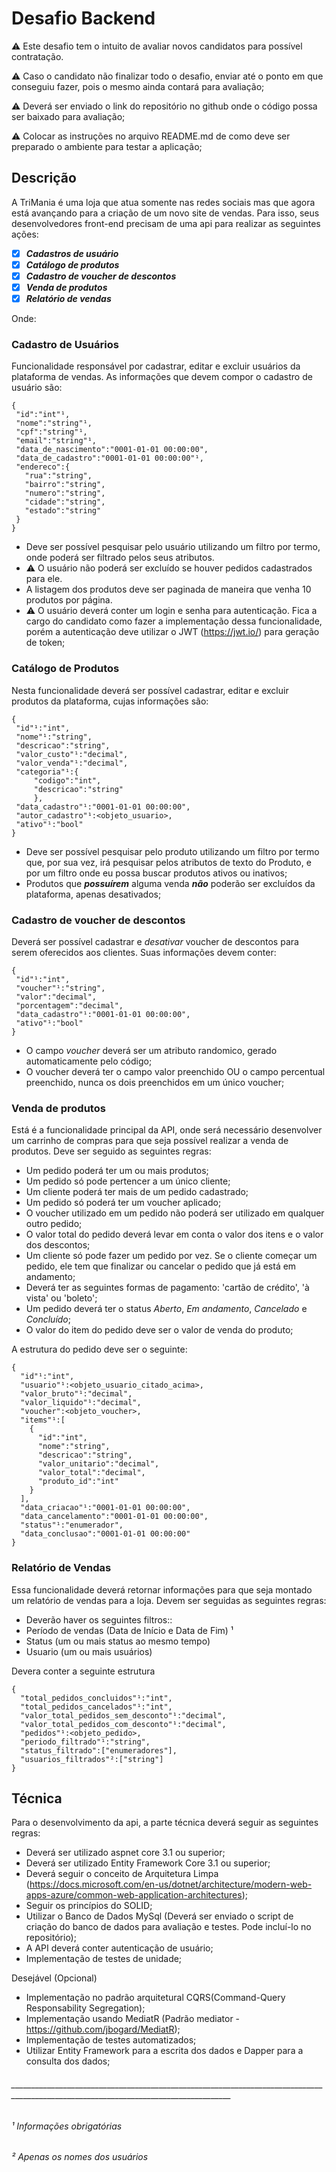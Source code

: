 # Desafio Backend
⚠️ Este desafio tem o intuito de avaliar novos candidatos para possível contratação.

⚠️ Caso o candidato não finalizar todo o desafio, enviar até o ponto em que conseguiu fazer, pois o mesmo ainda contará para avaliação;

⚠️ Deverá ser enviado o link do repositório no github onde o código possa ser baixado para avaliação;

⚠️ Colocar as instruções no arquivo README.md de como deve ser preparado o ambiente para testar a aplicação;

## Descrição

A TriMania é uma loja que atua somente nas redes sociais mas que agora está avançando para a criação de um novo site de vendas. Para isso, seus desenvolvedores front-end precisam de uma api para realizar as seguintes ações: 
 - [x] ***Cadastros de usuário***
 - [x] ***Catálogo de produtos***
 - [x] ***Cadastro de voucher de descontos***
 - [x] ***Venda de produtos***
 - [x] ***Relatório de vendas***
 
 Onde:
 
 ### Cadastro de Usuários
 
 Funcionalidade responsável por cadastrar, editar e excluir usuários da plataforma de vendas. As informações que devem compor o cadastro de usuário são:
 ```
{
  "id":"int"¹,
  "nome":"string"¹,
  "cpf":"string"¹,
  "email":"string"¹,
  "data_de_nascimento":"0001-01-01 00:00:00",
  "data_de_cadastro":"0001-01-01 00:00:00"¹,
  "endereco":{
    "rua":"string",
    "bairro":"string",
    "numero":"string",
    "cidade":"string",
    "estado":"string"
  }
}
 ```
 * Deve ser possível pesquisar pelo usuário utilizando um filtro por termo, onde poderá ser filtrado pelos seus atributos. 
 * ⚠️ O usuário não poderá ser excluído se houver pedidos cadastrados para ele.
 * A listagem dos produtos deve ser paginada de maneira que venha 10 produtos por página.
 * ⚠️ O usuário deverá conter um login e senha para autenticação. Fica a cargo do candidato como fazer a implementação dessa funcionalidade, porém a autenticação deve utilizar o JWT (https://jwt.io/) para geração de token;
 
 ### Catálogo de Produtos
 Nesta funcionalidade deverá ser possível cadastrar, editar e excluir produtos da plataforma, cujas informações são:
 ```
 {
  "id"¹:"int",
  "nome"¹:"string",
  "descricao":"string",
  "valor_custo"¹:"decimal",
  "valor_venda"¹:"decimal",
  "categoria"¹:{
      "codigo":"int",
      "descricao":"string"
      },
  "data_cadastro"¹:"0001-01-01 00:00:00",
  "autor_cadastro"¹:<objeto_usuario>,
  "ativo"¹:"bool"
 }
 ```
 * Deve ser possível pesquisar pelo produto utilizando um filtro por termo que, por sua vez, irá pesquisar pelos atributos de texto do Produto, e por um filtro onde eu possa buscar produtos ativos ou inativos;
 * Produtos que ***possuírem*** alguma venda ***não*** poderão ser excluídos da plataforma, apenas desativados;
 
 ### Cadastro de voucher de descontos
 
 Deverá ser possível cadastrar e *desativar* voucher de descontos para serem oferecidos aos clientes. Suas informações devem conter:
 
 ```
 {
  "id"¹:"int",
  "voucher"¹:"string",
  "valor":"decimal",
  "porcentagem":"decimal",
  "data_cadastro"¹:"0001-01-01 00:00:00",
  "ativo"¹:"bool"
 }
 ```
 
 * O campo *voucher* deverá ser um atributo randomico, gerado automaticamente pelo código;
 * O voucher deverá ter o campo valor preenchido OU o campo percentual preenchido, nunca os dois preenchidos em um único voucher;

### Venda de produtos

Está é a funcionalidade principal da API, onde será necessário desenvolver um carrinho de compras para que seja possível realizar a venda de produtos.
Deve ser seguido as seguintes regras:

* Um pedido poderá ter um ou mais produtos;
* Um pedido só pode pertencer a um único cliente;
* Um cliente poderá ter mais de um pedido cadastrado;
* Um pedido só poderá ter um voucher aplicado;
* O voucher utilizado em um pedido não poderá ser utilizado em qualquer outro pedido;
* O valor total do pedido deverá levar em conta o valor dos itens e o valor dos descontos;
* Um cliente só pode fazer um pedido por vez. Se o cliente começar um pedido, ele tem que finalizar ou cancelar o pedido que já está em andamento;
* Deverá ter as seguintes formas de pagamento: 'cartão de crédito', 'à vista' ou 'boleto';
* Um pedido deverá ter o status *Aberto*, *Em andamento*, *Cancelado* e *Concluído*;
* O valor do item do pedido deve ser o valor de venda do produto;

A estrutura do pedido deve ser o seguinte:
```
{
  "id"¹:"int",
  "usuario"¹:<objeto_usuario_citado_acima>,
  "valor_bruto"¹:"decimal",
  "valor_liquido"¹:"decimal",
  "voucher":<objeto_voucher>,
  "items"¹:[
    {
      "id":"int",
      "nome":"string",
      "descricao":"string",
      "valor_unitario":"decimal",
      "valor_total":"decimal",
      "produto_id":"int"
    }
  ],
  "data_criacao"¹:"0001-01-01 00:00:00",
  "data_cancelamento":"0001-01-01 00:00:00",
  "status"¹:"enumerador",
  "data_conclusao":"0001-01-01 00:00:00"
}
```
### Relatório de Vendas
Essa funcionalidade deverá retornar informações para que seja montado um relatório de vendas para a loja.
Devem ser seguidas as seguintes regras:
* Deverão haver os seguintes filtros::
*   Período de vendas (Data de Início e Data de Fim) ¹
*   Status (um ou mais status ao mesmo tempo)
*   Usuario (um ou mais usuários)

Devera conter a seguinte estrutura

```
{
  "total_pedidos_concluidos"¹:"int",
  "total_pedidos_cancelados"¹:"int",
  "valor_total_pedidos_sem_desconto"¹:"decimal",
  "valor_total_pedidos_com_desconto"¹:"decimal",
  "pedidos"¹:<objeto_pedido>,
  "periodo_filtrado"¹:"string",
  "status_filtrado":["enumeradores"],
  "usuarios_filtrados"²:["string"]
}
```

## Técnica

Para o desenvolvimento da api, a parte técnica deverá seguir as seguintes regras:
* Deverá ser utilizado aspnet core 3.1 ou superior;
* Deverá ser utilizado Entity Framework Core 3.1 ou superior;
* Deverá seguir o conceito de Arquitetura Limpa (https://docs.microsoft.com/en-us/dotnet/architecture/modern-web-apps-azure/common-web-application-architectures);
* Seguir os princípios do SOLID;
* Utilizar o Banco de Dados MySql (Deverá ser enviado o script de criação do banco de dados para avaliação e testes. Pode incluí-lo no repositório);
* A API deverá conter autenticação de usuário;
* Implementação de testes de unidade;

Desejável (Opcional)
* Implementação no padrão arquitetural CQRS(Command-Query Responsability Segregation);
* Implementação usando MediatR (Padrão mediator - https://github.com/jbogard/MediatR);
* Implementação de testes automatizados;
* Utilizar Entity Framework para a escrita dos dados e Dapper para a consulta dos dados;

 ###### _____________________________________________________________________________________________________________________________________
 ###### ¹ Informações obrigatórias
 ###### ² Apenas os nomes dos usuários
